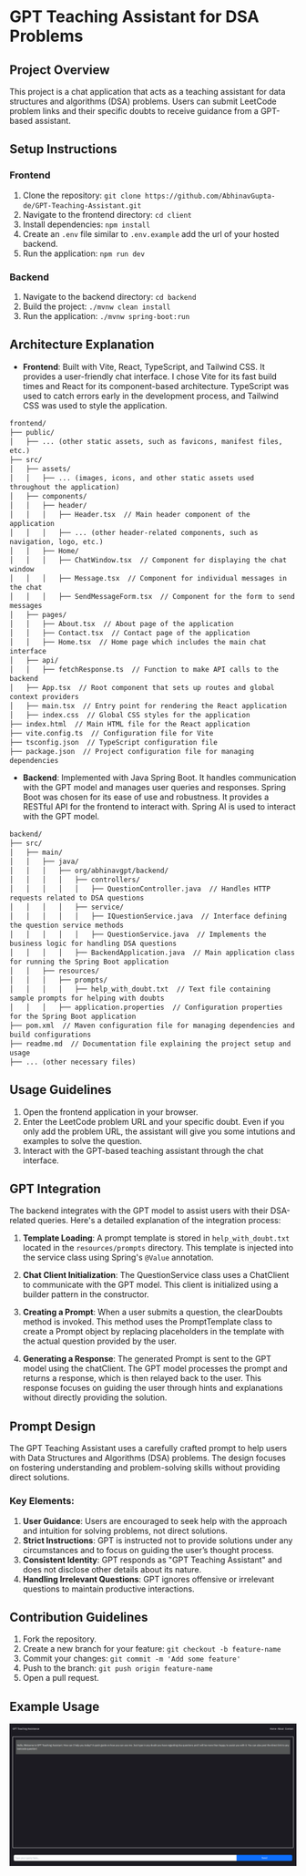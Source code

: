 # GPT Teaching Assistant for DSA Problems

## Project Overview

This project is a chat application that acts as a teaching assistant for data structures and algorithms (DSA) problems. Users can submit LeetCode problem links and their specific doubts to receive guidance from a GPT-based assistant.

## Setup Instructions

### Frontend

1. Clone the repository: `git clone https://github.com/AbhinavGupta-de/GPT-Teaching-Assistant.git`
2. Navigate to the frontend directory: `cd client`
3. Install dependencies: `npm install`
4. Create an `.env` file similar to `.env.example` add the url of your hosted backend.
5. Run the application: `npm run dev`

### Backend

1. Navigate to the backend directory: `cd backend`
2. Build the project: `./mvnw clean install`
3. Run the application: `./mvnw spring-boot:run`

## Architecture Explanation

- **Frontend**: Built with Vite, React, TypeScript, and Tailwind CSS. It provides a user-friendly chat interface. I chose Vite for its fast build times and React for its component-based architecture. TypeScript was used to catch errors early in the development process, and Tailwind CSS was used to style the application.

```
frontend/
├── public/
│   ├── ... (other static assets, such as favicons, manifest files, etc.)
├── src/
│   ├── assets/
│   │   ├── ... (images, icons, and other static assets used throughout the application)
│   ├── components/
│   │   ├── header/
│   │   │   ├── Header.tsx  // Main header component of the application
│   │   │   ├── ... (other header-related components, such as navigation, logo, etc.)
│   │   ├── Home/
│   │   │   ├── ChatWindow.tsx  // Component for displaying the chat window
│   │   │   ├── Message.tsx  // Component for individual messages in the chat
│   │   │   ├── SendMessageForm.tsx  // Component for the form to send messages
│   ├── pages/
│   │   ├── About.tsx  // About page of the application
│   │   ├── Contact.tsx  // Contact page of the application
│   │   ├── Home.tsx  // Home page which includes the main chat interface
│   ├── api/
│   │   ├── fetchResponse.ts  // Function to make API calls to the backend
│   ├── App.tsx  // Root component that sets up routes and global context providers
│   ├── main.tsx  // Entry point for rendering the React application
│   ├── index.css  // Global CSS styles for the application
├── index.html  // Main HTML file for the React application
├── vite.config.ts  // Configuration file for Vite
├── tsconfig.json  // TypeScript configuration file
├── package.json  // Project configuration file for managing dependencies
```

- **Backend**: Implemented with Java Spring Boot. It handles communication with the GPT model and manages user queries and responses. Spring Boot was chosen for its ease of use and robustness. It provides a RESTful API for the frontend to interact with. Spring AI is used to interact with the GPT model.

```
backend/
├── src/
│   ├── main/
│   │   ├── java/
│   │   │   ├── org/abhinavgpt/backend/
│   │   │   │   ├── controllers/
│   │   │   │   │   ├── QuestionController.java  // Handles HTTP requests related to DSA questions
│   │   │   │   ├── service/
│   │   │   │   │   ├── IQuestionService.java  // Interface defining the question service methods
│   │   │   │   │   ├── QuestionService.java  // Implements the business logic for handling DSA questions
│   │   │   │   ├── BackendApplication.java  // Main application class for running the Spring Boot application
│   │   ├── resources/
│   │   │   ├── prompts/
│   │   │   │   ├── help_with_doubt.txt  // Text file containing sample prompts for helping with doubts
│   │   │   ├── application.properties  // Configuration properties for the Spring Boot application
├── pom.xml  // Maven configuration file for managing dependencies and build configurations
├── readme.md  // Documentation file explaining the project setup and usage
├── ... (other necessary files)

```

## Usage Guidelines

1. Open the frontend application in your browser.
2. Enter the LeetCode problem URL and your specific doubt. Even if you only add the problem URL, the assistant will give you some intutions and examples to solve the question.
3. Interact with the GPT-based teaching assistant through the chat interface.

## GPT Integration

The backend integrates with the GPT model to assist users with their DSA-related queries. Here's a detailed explanation of the integration process:

1. **Template Loading**: A prompt template is stored in `help_with_doubt.txt` located in the `resources/prompts` directory. This template is injected into the service class using Spring's `@Value` annotation.

2. **Chat Client Initialization**: The QuestionService class uses a ChatClient to communicate with the GPT model. This client is initialized using a builder pattern in the constructor.

3. **Creating a Prompt**: When a user submits a question, the clearDoubts method is invoked. This method uses the PromptTemplate class to create a Prompt object by replacing placeholders in the template with the actual question provided by the user.

4. **Generating a Response**: The generated Prompt is sent to the GPT model using the chatClient. The GPT model processes the prompt and returns a response, which is then relayed back to the user. This response focuses on guiding the user through hints and explanations without directly providing the solution.

## Prompt Design

The GPT Teaching Assistant uses a carefully crafted prompt to help users with Data Structures and Algorithms (DSA) problems. The design focuses on fostering understanding and problem-solving skills without providing direct solutions.

### Key Elements:

1. **User Guidance**: Users are encouraged to seek help with the approach and intuition for solving problems, not direct solutions.
2. **Strict Instructions**: GPT is instructed not to provide solutions under any circumstances and to focus on guiding the user’s thought process.
3. **Consistent Identity**: GPT responds as "GPT Teaching Assistant" and does not disclose other details about its nature.
4. **Handling Irrelevant Questions**: GPT ignores offensive or irrelevant questions to maintain productive interactions.

## Contribution Guidelines

1. Fork the repository.
2. Create a new branch for your feature: `git checkout -b feature-name`
3. Commit your changes: `git commit -m 'Add some feature'`
4. Push to the branch: `git push origin feature-name`
5. Open a pull request.

## Example Usage

<!-- add image -->

![HomePage](/assets/home.png)
